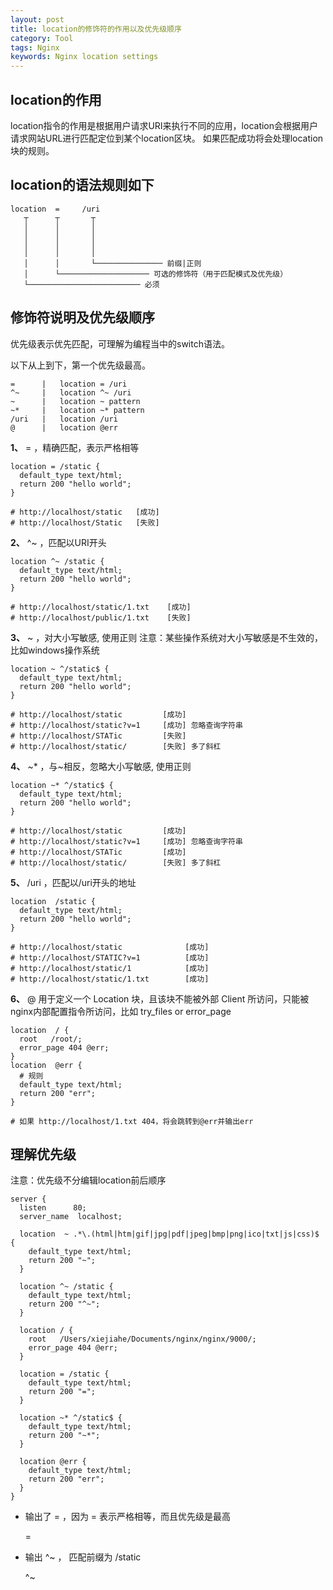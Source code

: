 ```yaml
---
layout: post
title: location的修饰符的作用以及优先级顺序
category: Tool
tags: Nginx
keywords: Nginx location settings
---
```



## location的作用

location指令的作用是根据用户请求URI来执行不同的应用，location会根据用户请求网站URL进行匹配定位到某个location区块。 如果匹配成功将会处理location块的规则。

## location的语法规则如下

    location  =     /uri
       ┬      ┬       ┬
       │      │       │
       │      │       │
       │      │       │
       │      │       │
       │      │       └─────────────── 前缀|正则
       │      └──────────────────── 可选的修饰符（用于匹配模式及优先级）
       └───────────────────────── 必须

## 修饰符说明及优先级顺序

优先级表示优先匹配，可理解为编程当中的switch语法。

以下从上到下，第一个优先级最高。

    =      |   location = /uri
    ^~     |   location ^~ /uri
    ~      |   location ~ pattern
    ~*     |   location ~* pattern
    /uri   |   location /uri
    @      |   location @err

**1、** = ，精确匹配，表示严格相等

    location = /static {
      default_type text/html;
      return 200 "hello world";
    }

    # http://localhost/static   [成功]
    # http://localhost/Static   [失败]

**2、** ^~ ，匹配以URI开头

    location ^~ /static {
      default_type text/html;
      return 200 "hello world";
    }

    # http://localhost/static/1.txt    [成功]
    # http://localhost/public/1.txt    [失败]

**3、** ~ ，对大小写敏感, 使用正则 注意：某些操作系统对大小写敏感是不生效的，比如windows操作系统

    location ~ ^/static$ {
      default_type text/html;
      return 200 "hello world";
    }

    # http://localhost/static         [成功]
    # http://localhost/static?v=1     [成功] 忽略查询字符串
    # http://localhost/STATic         [失败]
    # http://localhost/static/        [失败] 多了斜杠

**4、** ~* ，与~相反，忽略大小写敏感, 使用正则

    location ~* ^/static$ {
      default_type text/html;
      return 200 "hello world";
    }

    # http://localhost/static         [成功]
    # http://localhost/static?v=1     [成功] 忽略查询字符串
    # http://localhost/STATic         [成功]
    # http://localhost/static/        [失败] 多了斜杠

**5、** /uri ，匹配以/uri开头的地址

    location  /static {
      default_type text/html;
      return 200 "hello world";
    }

    # http://localhost/static              [成功]
    # http://localhost/STATIC?v=1          [成功]
    # http://localhost/static/1            [成功]
    # http://localhost/static/1.txt        [成功]

**6、** @ 用于定义一个 Location 块，且该块不能被外部 Client 所访问，只能被nginx内部配置指令所访问，比如 try_files or error_page

    location  / {
      root   /root/;
      error_page 404 @err;
    }
    location  @err {
      # 规则
      default_type text/html;
      return 200 "err";
    }

    # 如果 http://localhost/1.txt 404，将会跳转到@err并输出err

## 理解优先级

注意：优先级不分编辑location前后顺序

    server {
      listen      80;
      server_name  localhost;

      location  ~ .*\.(html|htm|gif|jpg|pdf|jpeg|bmp|png|ico|txt|js|css)$ {
        default_type text/html;
        return 200 "~";
      }

      location ^~ /static {
        default_type text/html;
        return 200 "^~";
      }

      location / {
        root   /Users/xiejiahe/Documents/nginx/nginx/9000/;
        error_page 404 @err;
      }

      location = /static {
        default_type text/html;
        return 200 "=";
      }

      location ~* ^/static$ {
        default_type text/html;
        return 200 "~*";
      }

      location @err {
        default_type text/html;
        return 200 "err";
      }
    }


- 输出了 = ，因为 = 表示严格相等，而且优先级是最高

    =


- 输出 ^~ ， 匹配前缀为 /static

    ^~

